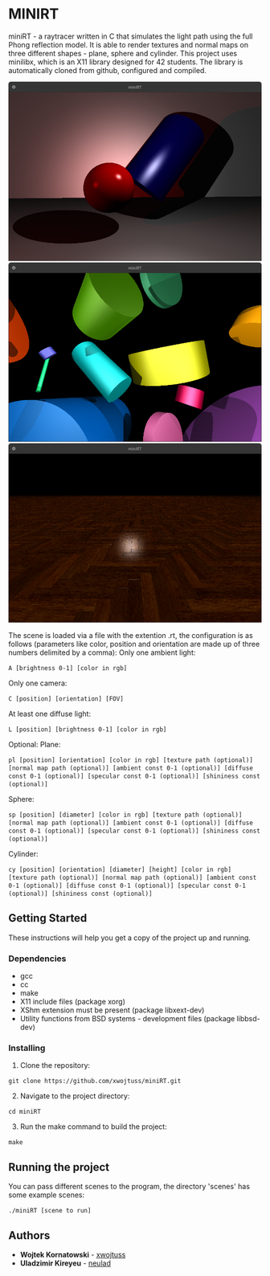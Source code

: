 # MINIRT

miniRT - a raytracer written in C that simulates the light path using the full Phong reflection model. It is able to render textures and normal maps on three different shapes - plane, sphere and cylinder.
This project uses minilibx, which is an X11 library designed for 42 students. The library is automatically cloned from github, configured and compiled.

![all](https://github.com/xwojtuss/miniRT/blob/main/renders/all.png)
![cylinders](https://github.com/xwojtuss/miniRT/blob/main/renders/cylinders.png)
![parquet](https://github.com/xwojtuss/miniRT/blob/main/renders/parquet.png)

The scene is loaded via a file with the extention .rt, the configuration is as follows (parameters like color, position and orientation are made up of three numbers delimited by a comma):
Only one ambient light:
```
A [brightness 0-1] [color in rgb]
```
Only one camera:
```
C [position] [orientation] [FOV]
```
At least one diffuse light:
```
L [position] [brightness 0-1] [color in rgb]
```
Optional:
Plane:
```
pl [position] [orientation] [color in rgb] [texture path (optional)] [normal map path (optional)] [ambient const 0-1 (optional)] [diffuse const 0-1 (optional)] [specular const 0-1 (optional)] [shininess const (optional)]
```
Sphere:
```
sp [position] [diameter] [color in rgb] [texture path (optional)] [normal map path (optional)] [ambient const 0-1 (optional)] [diffuse const 0-1 (optional)] [specular const 0-1 (optional)] [shininess const (optional)]
```
Cylinder:
```
cy [position] [orientation] [diameter] [height] [color in rgb] [texture path (optional)] [normal map path (optional)] [ambient const 0-1 (optional)] [diffuse const 0-1 (optional)] [specular const 0-1 (optional)] [shininess const (optional)]
```

## Getting Started

These instructions will help you get a copy of the project up and running.

### Dependencies

- gcc
- cc
- make
- X11 include files (package xorg)
- XShm extension must be present (package libxext-dev)
- Utility functions from BSD systems - development files (package libbsd-dev)

### Installing

1. Clone the repository:
```
git clone https://github.com/xwojtuss/miniRT.git
```

2. Navigate to the project directory:
```
cd miniRT
```

3. Run the make command to build the project:
```
make
```

## Running the project

You can pass different scenes to the program, the directory 'scenes' has some example scenes:
```
./miniRT [scene to run]
```

## Authors

* **Wojtek Kornatowski** - [xwojtuss](https://github.com/xwojtuss)
* **Uladzimir Kireyeu** - [neulad](https://github.com/neulad)
